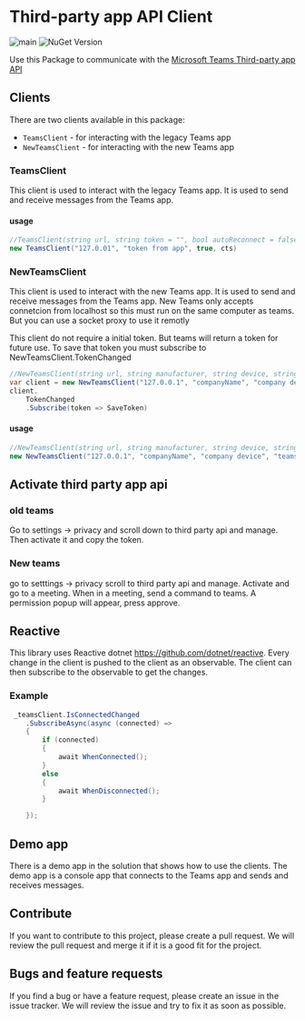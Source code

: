 # Third-party app API Client
![main](https://github.com/ferenyl/Teams.ThirdPartyAppApi/actions/workflows/dotnet.yml/badge.svg?branch=main) ![NuGet Version](https://img.shields.io/nuget/v/Teams.ThirdPartyAppApi?style=flat)


Use this Package to communicate with the [Microsoft Teams Third-party app API](https://support.microsoft.com/en-us/office/connect-third-party-devices-to-teams-aabca9f2-47bb-407f-9f9b-81a104a883d6)

## Clients
There are two clients available in this package:
- `TeamsClient` - for interacting with the legacy Teams app
- `NewTeamsClient` - for interacting with the new Teams app

### TeamsClient
This client is used to interact with the legacy Teams app. It is used to send and receive messages from the Teams app.

#### usage
``` csharp
//TeamsClient(string url, string token = "", bool autoReconnect = false, CancellationToken cancellationToken = default)
new TeamsClient("127.0.01", "token from app", true, cts)
```


### NewTeamsClient
This client is used to interact with the new Teams app. It is used to send and receive messages from the Teams app. New Teams only accepts connetcion from localhost so this must run on the same computer as teams. But you can use a socket proxy to use it remotly

This client do not require a initial token. But teams will return a token for future use. To save that token you must subscribe to NewTeamsClient.TokenChanged

``` c#
//NewTeamsClient(string url, string manufacturer, string device, string app, string appVersion, bool autoReconnect = true, CancellationToken cancellationToken = default)
var client = new NewTeamsClient("127.0.0.1", "companyName", "company device", "teams integgrator", "1.0", true, cts)
client.
    TokenChanged
    .Subscribe(token => SaveToken)
```

#### usage
``` csharp
//NewTeamsClient(string url, string manufacturer, string device, string app, string appVersion, bool autoReconnect = true, CancellationToken cancellationToken = default)
new NewTeamsClient("127.0.0.1", "companyName", "company device", "teams integgrator", "1.0", true, cts)
```

## Activate third party app api
### old teams
Go to settings -> privacy and scroll down to third party api and manage. Then activate it and copy the token.

### New teams 
go to setttings -> privacy scroll to third party api and manage. Activate and go to a meeting. When in a meeting, send a command to teams. A permission popup will appear, press approve.



## Reactive
This library uses Reactive dotnet https://github.com/dotnet/reactive.
Every change in the client is pushed to the client as an observable. The client can then subscribe to the observable to get the changes.

### Example
``` csharp
 _teamsClient.IsConnectedChanged
    .SubscribeAsync(async (connected) =>
    {
        if (connected)
        {
            await WhenConnected();
        }
        else
        {
            await WhenDisconnected();
        }

    });
```

## Demo app
There is a demo app in the solution that shows how to use the clients. The demo app is a console app that connects to the Teams app and sends and receives messages.

## Contribute
If you want to contribute to this project, please create a pull request. We will review the pull request and merge it if it is a good fit for the project.

## Bugs and feature requests
If you find a bug or have a feature request, please create an issue in the issue tracker. We will review the issue and try to fix it as soon as possible.